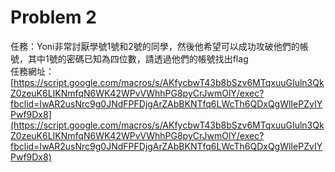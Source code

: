 # Problem 2
任務：Yoni非常討厭學號1號和2號的同學，然後他希望可以成功攻破他們的帳號，其中1號的密碼已知為四位數，請透過他們的帳號找出flag  
任務網址：[https://script.google.com/macros/s/AKfycbwT43b8bSzv6MTqxuuGIuln3QkZ0zeuK6LIKNmfqN6WK42WPvVWhhPG8pyCrJwmOlY/exec?fbclid=IwAR2usNrc9g0JNdFPFDjgArZAbBKNTfq6LWcTh6QDxQgWlIePZvIYPwf9Dx8](https://script.google.com/macros/s/AKfycbwT43b8bSzv6MTqxuuGIuln3QkZ0zeuK6LIKNmfqN6WK42WPvVWhhPG8pyCrJwmOlY/exec?fbclid=IwAR2usNrc9g0JNdFPFDjgArZAbBKNTfq6LWcTh6QDxQgWlIePZvIYPwf9Dx8)  
